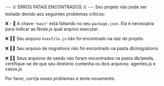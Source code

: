 
--- ☠️ ERROS FATAIS ENCONTRADOS ☠️ ---
Seu projeto não pode ser testado devido aos seguintes problemas críticos:

❌ - 🔑 A chave `"main"` está faltando no seu `package.json`. Ela é necessária para indicar ao Node.js qual arquivo executar.

❌ 👨‍💻 Seu arquivo `knexfile.js` não foi encontrado na raiz do projeto.

❌ 👨‍💻 Seu arquivo de migrations não foi encontrado na pasta db/migrations.

❌ 👨‍💻 Seus arquivos de seeds não foram encontrados na pasta db/seeds, certifique-se de que seu diretório contenha os dois arquivos: agentes.js e casos.js.


Por favor, corrija esses problemas e tente novamente.